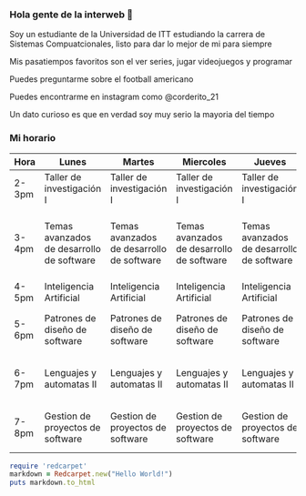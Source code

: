 ### Hola gente de la interweb 👋

Soy un estudiante de la Universidad de ITT estudiando la carrera de Sistemas Compuatcionales, listo para dar lo mejor de mi para siempre

Mis pasatiempos favoritos son el ver series, jugar videojuegos y programar

Puedes preguntarme sobre el football americano

Puedes encontrarme en instagram como @corderito_21

Un dato curioso es que en verdad soy muy serio la mayoria del tiempo

### Mi horario

| Hora   | Lunes                                     | Martes                                    | Miercoles                                 | Jueves                                    | Viernes                                   |
|--------|-------------------------------------------|-------------------------------------------|-------------------------------------------|-------------------------------------------|-------------------------------------------|
| 2-3pm  | Taller de investigación I                 | Taller de investigación I                 | Taller de investigación I                 | Taller de investigación I                 |                                           |
| 3-4pm  | Temas avanzados de desarrollo de software | Temas avanzados de desarrollo de software | Temas avanzados de desarrollo de software | Temas avanzados de desarrollo de software | Temas avanzados de desarrollo de software |
| 4-5pm  | Inteligencia Artificial                   | Inteligencia Artificial                   | Inteligencia Artificial                   | Inteligencia Artificial                   |                                           |
| 5-6pm  | Patrones de diseño de software            | Patrones de diseño de software            | Patrones de diseño de software            | Patrones de diseño de software            | Patrones de diseño de software            |
| 6-7pm  | Lenguajes y automatas II                  | Lenguajes y automatas II                  | Lenguajes y automatas II                  | Lenguajes y automatas II                  | Lenguajes y automatas II                  |
| 7-8pm  | Gestion de proyectos de software          | Gestion de proyectos de software          | Gestion de proyectos de software          | Gestion de proyectos de software          | Gestion de proyectos de software          |

```ruby
require 'redcarpet'
markdown = Redcarpet.new("Hello World!")
puts markdown.to_html
```
